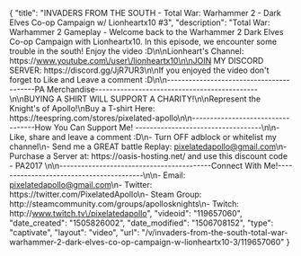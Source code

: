 {
    "title": "INVADERS FROM THE SOUTH - Total War: Warhammer 2 - Dark Elves Co-op Campaign w\/ Lionheartx10 #3",
    "description": "Total War: Warhammer 2 Gameplay - Welcome back to the Warhammer 2 Dark Elves Co-op Campaign with Lionheartx10. In this episode, we encounter some trouble in the south! Enjoy the video :D\n\nLionheart's Channel: https:\/\/www.youtube.com\/user\/lionheartx10\n\nJOIN MY DISCORD SERVER: https:\/\/discord.gg\/JjR7UR3\n\nIf you enjoyed the video don't forget to Like and Leave a comment :D\n\n-----------------------------------------PA Merchandise---------------------------------------------\n\nBUYING A SHIRT WILL SUPPORT A CHARITY!\n\nRepresent the Knight's of Apollo!\nBuy a T-shirt Here: https:\/\/teespring.com\/stores\/pixelated-apollo\n\n----------------------------------How You Can Support Me! -----------------------------------\n\n- Like, share and leave a comment :D\n- Turn OFF adblock or whitelist my channel\n- Send me a GREAT battle Replay: pixelatedapollo@gmail.com\n- Purchase a Server at: https:\/\/oasis-hosting.net\/ and use this discount code - PA2017 \n\n------------------------------------------Connect With Me!-----------------------------------------\n\n- Email: pixelatedapollo@gmail.com\n- Twitter: https:\/\/twitter.com\/PixelatedApollo\n- Steam Group:  http:\/\/steamcommunity.com\/groups\/apollosknights\n- Twitch: http:\/\/www.twitch.tv\/pixelatedapollo",
    "videoid": "119657060",
    "date_created": "1505826002",
    "date_modified": "1506708152",
    "type": "captivate",
    "layout": "video",
    "url": "\/v\/invaders-from-the-south-total-war-warhammer-2-dark-elves-co-op-campaign-w-lionheartx10-3\/119657060"
}